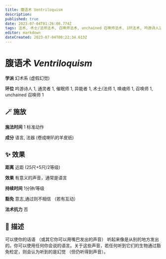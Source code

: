 ```yaml
---
title: 腹语术 Ventriloquism
description: 
published: true
date: 2023-07-04T01:26:08.774Z
tags: 法术, 术士/法师法术, 召唤师法术, unchained 召唤师法术, 1环法术, 吟游诗人法术, 异能者法术, 催眠师法术, 通灵者法术, 唤魂师法术, 幻术系, 虚假幻觉
editor: markdown
dateCreated: 2023-07-04T00:22:34.613Z
---
```


# **腹语术** *Ventriloquism*

**学派** 幻术系 (虚假幻觉) 

**环位** 吟游诗人 1, 通灵者 1, 催眠师 1, 异能者 1, 术士/法师 1, 唤魂师 1, 召唤师 1, unchained 召唤师 1

## 🪄 施放

**施法时间** 1 标准动作

**成分** 语言, 法器 (卷成喇叭的羊皮纸)

## ✨ 效果  

**距离** 近距 (25尺+5尺/2等级) 

**效果** 有意义的声音，通常是语言 

**持续时间** 1分钟/等级 

**豁免** 意志,通过则不相信 （若有互动）

**法术抗力** 否

## 📖 描述

可以使你的话语 （或其它你可以用嘴巴发出的声音） 听起来像是从别的地方发出的。你可以使用任何你会说的语言。关于这些声音，若任何听到它们的生物通过豁免检定，则会认为听到的是幻觉 （但仍听得到声音）。
    